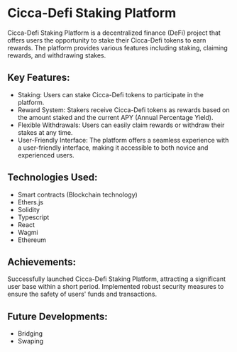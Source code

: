 # Cicca-Defi Staking Platform

Cicca-Defi Staking Platform is a decentralized finance (DeFi) project that offers users the opportunity to stake their Cicca-Defi tokens to earn rewards. The platform provides various features including staking, claiming rewards, and withdrawing stakes.

## Key Features:

- Staking: Users can stake Cicca-Defi tokens to participate in the platform.
- Reward System: Stakers receive Cicca-Defi tokens as rewards based on the amount staked and the current APY (Annual Percentage Yield).
- Flexible Withdrawals: Users can easily claim rewards or withdraw their stakes at any time.
- User-Friendly Interface: The platform offers a seamless experience with a user-friendly interface, making it accessible to both novice and experienced users.

## Technologies Used:

- Smart contracts (Blockchain technology)
- Ethers.js
- Solidity
- Typescript
- React
- Wagmi
- Ethereum
  
## Achievements:

Successfully launched Cicca-Defi Staking Platform, attracting a significant user base within a short period.
Implemented robust security measures to ensure the safety of users' funds and transactions.

## Future Developments:

- Bridging
- Swaping
